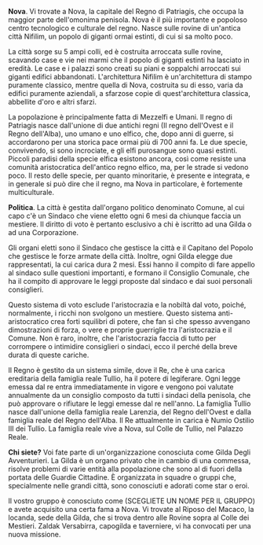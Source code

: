**Nova**. 
Vi trovate a Nova, la capitale del Regno di Patriagis, che occupa la maggior parte dell'omonima penisola. 
Nova è il più importante e popoloso centro tecnologico e culturale del regno. Nasce sulle rovine di un'antica città Nifilim, un popolo di giganti ormai estinti, di cui si sa molto poco. 

La città sorge su 5 ampi colli, ed è costruita arroccata sulle rovine, scavando case e vie nei marmi che il popolo di giganti estinti ha lasciato in eredità. Le case e i palazzi sono creati su piani e soppalchi arroccati sui giganti edifici abbandonati. 
L'architettura Nifilim è un'architettura di stampo puramente classico, mentre quella di Nova, costruita su di esso, varia da edifici puramente aziendali, a sfarzose copie di quest'architettura classica, abbellite d'oro e altri sfarzi. 

La popolazione è principalmente fatta di Mezzelfi e Umani. Il regno di Patriagis nasce dall'unione di due antichi regni (Il regno dell'Ovest e il Regno dell'Alba), uno umano e uno elfico, che, dopo anni di guerre, si accordarono per una storica pace ormai più di 700 anni fa. 
Le due specie, convivendo, si sono incrociate, e gli elfi purosangue sono quasi estinti. Piccoli paradisi della specie elfica esistono ancora, così come resiste una comunità aristocratica dell'antico regno elfico, ma, per le strade si vedono poco. Il resto delle specie, per quanto minoritarie, è presente e integrata, e in generale si può dire che il regno, ma Nova in particolare, è fortemente multiculturale. 

**Politica**. 
La città è gestita dall'organo politico denominato Comune, al cui capo c'è un Sindaco che viene eletto ogni 6 mesi da chiunque faccia un mestiere. Il diritto di voto è pertanto esclusivo a chi è iscritto ad una Gilda o ad una Corporazione. 

Gli organi eletti sono il Sindaco che gestisce la città e il Capitano del Popolo che gestisce le forze armate della città. Inoltre, ogni Gilda elegge due rappresentati, la cui carica dura 2 mesi. Essi hanno il compito di fare appello al sindaco sulle questioni importanti, e formano il Consiglio Comunale, che ha il compito di approvare le leggi proposte dal sindaco e dai suoi personali consiglieri. 

Questo sistema di voto esclude l'aristocrazia e la nobiltà dal voto, poiché, normalmente, i ricchi non svolgono un mestiere. Questo sistema anti-aristocratico crea forti squilibri di potere, che fan sì che spesso avvengano dimostrazioni di forza, o vere e proprie guerriglie tra l'aristocrazia e il Comune. Non è raro, inoltre, che l'aristocrazia faccia di tutto per corrompere o intimidire consiglieri o sindaci, ecco il perché della breve durata di queste cariche. 

Il Regno è gestito da un sistema simile, dove il Re, che è una carica ereditaria della famiglia reale Tullio, ha il potere di legiferare. Ogni legge emessa dal re entra immediatamente in vigore e vengono poi valutate annualmente da un consiglio composto da tutti i sindaci della penisola, che può approvare o rifiutare le leggi emesse dal re nell'anno.
La famiglia Tullio nasce dall'unione della famiglia reale Larenzia, del Regno dell'Ovest e dalla famiglia reale del Regno dell'Alba. Il Re attualmente in carica è Numio Ostilio III dei Tullio. La famiglia reale vive a Nova, sul Colle de Tullio, nel Palazzo Reale. 

**Chi siete?**
Voi fate parte di un'organizzazione conosciuta come Gilda Degli Avventurieri. La Gilda è un organo privato che in cambio di una commessa, risolve problemi di varie entità alla popolazione che sono al di fuori della portata delle Guardie Cittadine. È organizzata in squadre o gruppi che, specialmente nelle grandi città, sono conosciuti e adorati come star o eroi. 

Il vostro gruppo è conosciuto come (SCEGLIETE UN NOME PER IL GRUPPO) e avete acquisito una certa fama a Nova. Vi trovate al Riposo del Macaco, la locanda, sede della Gilda, che si trova dentro alle Rovine sopra al Colle dei Mestieri. 
Zaldak Versabirra, capogilda e taverniere, vi ha convocati per una nuova missione. 

